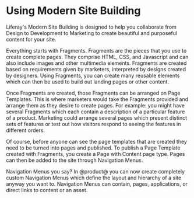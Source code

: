 # Using Modern Site Building

Liferay's Modern Site Building is designed to help you collaborate from Design 
to Development to Marketing to create beautiful and purposeful content for your 
site.

Everything starts with Fragments. Fragments are the pieces that you use to 
create complete pages. They comprise HTML, CSS, and Javascript and can 
also include images and other multimedia elements. Fragments are created based 
on requirements given by marketers, interpreted by designs created by 
designers. Using Fragments, you can create many reusable elements which can 
then be used to build out landing pages or other content.

Once Fragments are created, those Fragments can be arranged on Page Templates. This is where marketers would take the Fragments provided and arrange them as they desire to create pages. For example: you might have several Fragments which each contain a description of a particular feature of a product. Marketing could arrange several pages which present distinct sets of features or test out how visitors respond to seeing the features in different orders.

Of course, before anyone can see the page templates that are created they need to be turned into pages and published. To publish a Page Template created with Fragments, you create a Page with Content page type. Pages can then be added to the site through Navigation Menus.

Navigation Menus you say? In @product@ you can now create completely custom Navigation Menus which define the layout and hierarchy of a site anyway you want to. Navigation Menus can contain, pages, applications, or direct links to content or an asset. 